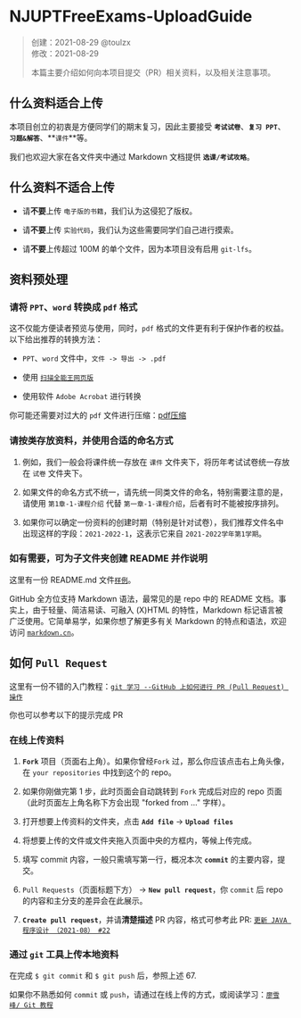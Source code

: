 # NJUPTFreeExams-UploadGuide

> 创建：2021-08-29 @toulzx  
> 修改：2021-08-29  
>
> 本篇主要介绍如何向本项目提交（PR）相关资料，以及相关注意事项。

## 什么资料适合上传

本项目创立的初衷是方便同学们的期末复习，因此主要接受 **`考试试卷`**、**`复习 PPT`**、**`习题&解答`**、**`课件`**等。

我们也欢迎大家在各文件夹中通过 Markdown 文档提供 **`选课/考试攻略`**。

## 什么资料不适合上传

- 请**不要**上传 `电子版的书籍`，我们认为这侵犯了版权。

- 请**不要**上传 `实验代码`，我们认为这些需要同学们自己进行摸索。

- 请**不要**上传超过 100M 的单个文件，因为本项目没有启用 `git-lfs`。

## 资料预处理

### 请将 `PPT`、`word` 转换成 `pdf` 格式

这不仅能方便读者预览与使用，同时，`pdf` 格式的文件更有利于保护作者的权益。以下给出推荐的转换方法：

- `PPT`、`word` 文件中，`文件 -> 导出 -> .pdf`
  
- 使用 [`扫描全能王网页版`](https://www.camscanner.com/login)
  
- 使用软件 `Adobe Acrobat` 进行转换

你可能还需要对过大的 `pdf` 文件进行压缩：[pdf压缩](https://www.pdf365.cn/pdf-compress/)

### 请按类存放资料，并使用合适的命名方式

1. 例如，我们一般会将课件统一存放在 `课件` 文件夹下，将历年考试试卷统一存放在 `试卷` 文件夹下。

2. 如果文件的命名方式不统一，请先统一同类文件的命名，特别需要注意的是，请使用 `第1章-1-课程介绍` 代替 `第一章-1-课程介绍`，后者有时不能被按序排列。

3. 如果你可以确定一份资料的创建时期（特别是针对试卷），我们推荐文件名中出现这样的字段：`2021-2022-1`，这表示它来自 `2021-2022学年第1学期`。

### 如有需要，可为子文件夹创建 README 并作说明

这里有一份 README.md 文件[`样例`](./sample.md)。

GitHub 全方位支持 Markdown 语法，最常见的是 repo 中的 README 文档。事实上，由于轻量、简洁易读、可融入 (X)HTML 的特性，Markdown 标记语言被广泛使用。它简单易学，如果你想了解更多有关 Markdown 的特点和语法，欢迎访问 [`markdown.cn`](https://www.markdown.cn/)。

## 如何 `Pull Request`

这里有一份不错的入门教程：[`git 学习 --GitHub 上如何进行 PR (Pull Request) 操作`](https://blog.csdn.net/qq_33429968/article/details/62219783)

你也可以参考以下的提示完成 PR

### 在线上传资料

1. **`Fork`** 项目（页面右上角）。如果你曾经`Fork` 过，那么你应该点击右上角头像，在 `your repositories` 中找到这个的 repo。

2. 如果你刚做完第 1 步，此时页面会自动跳转到 `Fork` 完成后对应的 repo 页面（此时页面左上角名称下方会出现 "forked from ..." 字样）。

3. 打开想要上传资料的文件夹，点击 **`Add file`** -> **`Upload files`**

4. 将想要上传的文件或文件夹拖入页面中央的方框内，等候上传完成。

5. 填写 commit 内容，一般只需填写第一行，概况本次 **`commit`** 的主要内容，提交。

6. `Pull Requests`（页面标题下方） -> **`New pull request`**，你 `commit` 后 repo 的内容和主分支的差异会在此展示。

7. **`Create pull request`**，并请**清楚描述** PR 内容，格式可参考此 PR: [`更新 JAVA 程序设计 （2021-08） #22`](https://github.com/NJUPTFreeExams/NJUPT-CS-Free-Exams/pull/22)


### 通过 `git` 工具上传本地资料

在完成 `$ git commit` 和 `$ git push` 后，参照上述 67.

如果你不熟悉如何 `commit` 或 `push`，请通过在线上传的方式，或阅读学习：[`廖雪峰/ Git 教程`](https://www.liaoxuefeng.com/wiki/896043488029600/896067074338496)
